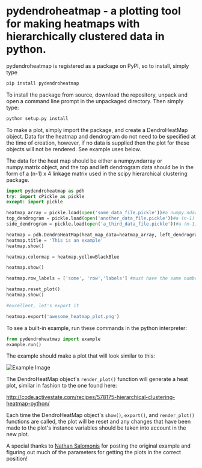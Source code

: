 # pydendroheatmap - a plotting tool for making heatmaps with hierarchically clustered data in python.

pydendroheatmap is registered as a package on PyPI, so to install, simply type

```bash
pip install pydendroheatmap
```

To install the package from source, download the repository, unpack and open a command line prompt in the unpackaged directory. Then simply type:

```bash
python setup.py install
```


To make a plot, simply import the package, and create a DendroHeatMap object. Data for the heatmap and
dendrogram do not need to be specified at the time of creation, however, if no data is supplied then
the plot for these objects will not be rendered. See example uses below.

The data for the heat map should be either a numpy.ndarray or numpy.matrix object, and the top and left dendrogram
data should be in the form of a (n-1) x 4 linkage matrix used in the scipy hierarchical clustering package.

```python
import pydendroheatmap as pdh
try: import cPickle as pickle
except: import pickle

heatmap_array = pickle.load(open('some_data_file.pickle'))#a numpy.ndarray or numpy.matrix, for this example, let's say mxn array
top_dendrogram = pickle.load(open('another_data_file.pickle'))#a (n-1) x 4 array
side_dendrogram = pickle.load(open('a_third_data_file.pickle'))#a (m-1) x 4 array

heatmap = pdh.DendroHeatMap(heat_map_data=heatmap_array, left_dendrogram=side_dendrogram, top_dendrogram=top_dendrogram)
heatmap.title = 'This is an example'
heatmap.show()

heatmap.colormap = heatmap.yellowBlackBlue

heatmap.show()

heatmap.row_labels = ['some', 'row','labels'] #must have the same number of rows in heat_map_data

heatmap.reset_plot()
heatmap.show()

#excellent, let's export it

heatmap.export('awesome_heatmap_plot.png')
```


To see a built-in example, run these commands in the python interpreter:

```python
from pydendroheatmap import example
example.run()
```

The example should make a plot that will look similar to this:

![Example Image](https://github.com/themantalope/pydendroheatmap/blob/master/pydendroheatmap/exampledata/example.png)


The DendroHeatMap object's `render_plot()` function will generate a heat plot, similar in fashion to the one found here:

http://code.activestate.com/recipes/578175-hierarchical-clustering-heatmap-python/

Each time the DendroHeatMap object's `show()`, `export()`, and `render_plot()` functions are called,
the plot will be reset and any changes that have been made to the plot's instance variables should be taken into account
in the new plot.

A special thanks to [Nathan Salomonis](http://www.cincinnatichildrens.org/bio/s/nathan-salomonis/) for posting the
original example and figuring out much of the parameters for getting the plots in the correct position!
